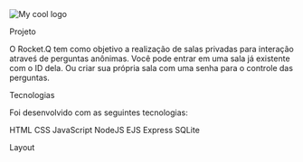 <img src="https://github.com/rocketseat-education/nlw-06-discover/blob/main/.github/Rocket_Q.png" alt="My cool logo"/>



Projeto

O Rocket.Q tem como objetivo a realização de salas privadas para interação atraveś de perguntas anônimas. Você pode entrar em uma sala já existente com o ID dela. Ou criar sua própria sala com uma senha para o controle das perguntas. 

Tecnologias

Foi desenvolvido com as seguintes tecnologias:

HTML
CSS
JavaScript
NodeJS
EJS
Express
SQLite

Layout

